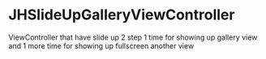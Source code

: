 JHSlideUpGalleryViewController
==============================

ViewController that have slide up 2 step 1 time for showing up gallery view and 1 more time for showing up fullscreen another view
